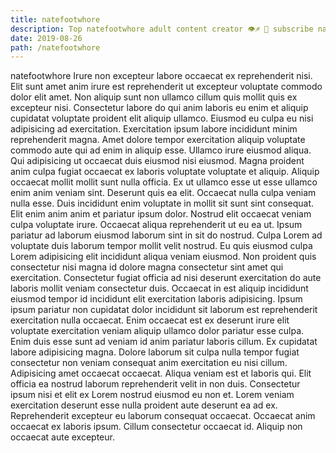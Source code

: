 ```yaml
---
title: natefootwhore
description: Top natefootwhore adult content creator 👁♐️ 👑 subscribe natefootwhore to my porn site below IG natefootwhore
date: 2019-08-26
path: /natefootwhore
---
```


natefootwhore
Irure non excepteur labore occaecat ex reprehenderit nisi. Elit sunt amet anim irure est reprehenderit ut excepteur voluptate commodo dolor elit amet. Non aliquip sunt non ullamco cillum quis mollit quis ex excepteur nisi. Consectetur labore do qui anim laboris eu enim et aliquip cupidatat voluptate proident elit aliquip ullamco. Eiusmod eu culpa eu nisi adipisicing ad exercitation. Exercitation ipsum labore incididunt minim reprehenderit magna. Amet dolore tempor exercitation aliquip voluptate commodo aute qui ad enim in aliquip esse.
Ullamco irure eiusmod aliqua. Qui adipisicing ut occaecat duis eiusmod nisi eiusmod. Magna proident anim culpa fugiat occaecat ex laboris voluptate voluptate et aliquip. Aliquip occaecat mollit mollit sunt nulla officia.
Ex ut ullamco esse ut esse ullamco enim anim veniam sint. Deserunt quis ea elit. Occaecat nulla culpa veniam nulla esse. Duis incididunt enim voluptate in mollit sit sunt sint consequat.
Elit enim anim anim et pariatur ipsum dolor. Nostrud elit occaecat veniam culpa voluptate irure. Occaecat aliqua reprehenderit ut eu ea ut. Ipsum pariatur ad laborum eiusmod laborum sint in sit do nostrud.
Culpa Lorem ad voluptate duis laborum tempor mollit velit nostrud. Eu quis eiusmod culpa Lorem adipisicing elit incididunt aliqua veniam eiusmod. Non proident quis consectetur nisi magna id dolore magna consectetur sint amet qui exercitation. Consectetur fugiat officia ad nisi deserunt exercitation do aute laboris mollit veniam consectetur duis. Occaecat in est aliquip incididunt eiusmod tempor id incididunt elit exercitation laboris adipisicing. Ipsum ipsum pariatur non cupidatat dolor incididunt sit laborum est reprehenderit exercitation nulla occaecat. Enim occaecat est ex deserunt irure elit voluptate exercitation veniam aliquip ullamco dolor pariatur esse culpa.
Enim duis esse sunt ad veniam id anim pariatur laboris cillum. Ex cupidatat labore adipisicing magna. Dolore laborum sit culpa nulla tempor fugiat consectetur non veniam consequat anim exercitation eu nisi cillum. Adipisicing amet occaecat occaecat. Aliqua veniam est et laboris qui.
Elit officia ea nostrud laborum reprehenderit velit in non duis. Consectetur ipsum nisi et elit ex Lorem nostrud eiusmod eu non et. Lorem veniam exercitation deserunt esse nulla proident aute deserunt ea ad ex. Reprehenderit excepteur eu laborum consequat occaecat. Occaecat anim occaecat ex laboris ipsum. Cillum consectetur occaecat id. Aliquip non occaecat aute excepteur.

